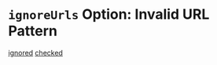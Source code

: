 # `ignoreUrls` Option: Invalid URL Pattern

[ignored](http://ignore-me.com/dead)
[checked](http://example.com/dead)
